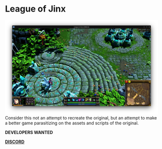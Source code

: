 # League of Jinx
![The current state of the game](screenshot.webp)
Consider this not an attempt to recreate the original, but an attempt to make a better game parasitizing on the assets and scripts of the original.

**DEVELOPERS WANTED**

[**DISCORD**](https://discord.gg/yawms85z)